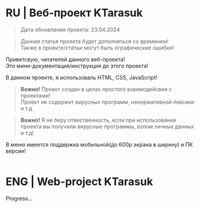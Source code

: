 <!--
     Автор: ktarasuk
     Для GitHub, рассказ о проекте 
-->

# RU | Веб-проект KTarasuk
> Дата обновления проекта: 23.04.2024

> Данная статья проекта будет дополняться со временем! <br>
> Также в проекте/статьи могут быть ографические ошибки!

Приветсвую, читателей данного веб-проекта! <br>
Это мини-документация/инструкция до этого проекта!<br>

В данном проекте, я использоваль HTML, CSS, JavaScript!

><b>Важно!</b> Проект создан в целах простого взаимодейсвия с проектами!<br>
Проект не содержит вирусных программ, ненормативной лексики и т.д

><b>Важно!</b> Я не беру отвественность, если при использовании проекта вы получили вирусные программы, взлом личных данных и т.д!

В меню имеется поддержка мобильной(до 600p экрана в ширину) и ПК версии!
<br><br>



# ENG | Web-project KTarasuk

<p>Progress...</p>